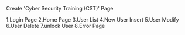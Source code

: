 Create 'Cyber Security Training (CST)' Page

1.Login Page
2.Home Page
3.User List
4.New User Insert
5.User Modify
6.User Delete
7.unlock User
8.Error Page
